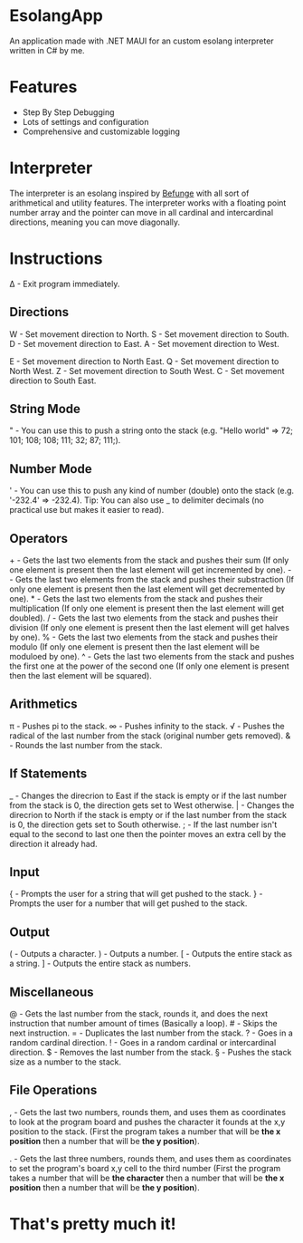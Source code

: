 # EsolangApp
An application made with .NET MAUI for an custom esolang interpreter written in C# by me.

# Features
- Step By Step Debugging
- Lots of settings and configuration
- Comprehensive and customizable logging

# Interpreter
The interpreter is an esolang inspired by [Befunge](https://en.m.wikipedia.org/wiki/Befunge) with all sort of arithmetical and utility features. The interpreter works with a floating point number array and the pointer can move in all cardinal and intercardinal directions, meaning you can move diagonally.

# Instructions
∆ - Exit program immediately.

## Directions
W - Set movement direction to North.
S - Set movement direction to South.
D - Set movement direction to East.
A - Set movement direction to West.

E - Set movement direction to North East.
Q - Set movement direction to North West.
Z - Set movement direction to South West.
C - Set movement direction to South East.

## String Mode
" - You can use this to push a string onto the stack (e.g. "Hello world" => 72; 101; 108; 108; 111; 32; 87; 111;).

## Number Mode
' - You can use this to push any kind of number (double) onto the stack (e.g. '-232.4' => -232.4).
Tip: You can also use _ to delimiter decimals (no practical use but makes it easier to read).

## Operators
\+ - Gets the last two elements from the stack and pushes their sum (If only one element is present then the last element will get incremented by one).
\- - Gets the last two elements from the stack and pushes their substraction (If only one element is present then the last element will get decremented by one).
\* - Gets the last two elements from the stack and pushes their multiplication (If only one element is present then the last element will get doubled).
/ - Gets the last two elements from the stack and pushes their division (If only one element is present then the last element will get halves by one).
% - Gets the last two elements from the stack and pushes their modulo (If only one element is present then the last element will be moduloed by one).
^ - Gets the last two elements from the stack and pushes the first one at the power of the second one (If only one element is present then the last element will be squared).

## Arithmetics
π - Pushes pi to the stack.
∞ - Pushes infinity to the stack.
√ - Pushes the radical of the last number from the stack (original number gets removed).
& - Rounds the last number from the stack.

## If Statements
_ - Changes the direcrion to East if the stack is empty or if the last number from the stack is 0, the direction gets set to West otherwise.
| - Changes the direcrion to North if the stack is empty or if the last number from the stack is 0, the direction gets set to South otherwise.
; - If the last number isn't equal to the second to last one then the pointer moves an extra cell by the direction it already had.

## Input
{ - Prompts the user for a string that will get pushed to the stack.
} - Prompts the user for a number that will get pushed to the stack.

## Output
( - Outputs a character.
) - Outputs a number.
[ - Outputs the entire stack as a string.
] - Outputs the entire stack as numbers.

## Miscellaneous
@ - Gets the last number from the stack, rounds it, and does the next instruction that number amount of times (Basically a loop).
\# - Skips the next instruction.
= - Duplicates the last number from the stack.
? - Goes in a random cardinal direction.
! - Goes in a random cardinal or intercardinal direction.
$ - Removes the last number from the stack.
§ - Pushes the stack size as a number to the stack.

## File Operations
, - Gets the last two numbers, rounds them, and uses them as coordinates to look at the program board and pushes the character it founds at the x,y position to the stack. (First the program takes a number that will be **the x position** then a number that will be **the y position**).

. - Gets the last three numbers, rounds them, and uses them as coordinates to set the program's board x,y cell to the third number (First the program takes a number that will be **the character** then a number that will be **the x position** then a number that will be **the y position**).


# That's pretty much it!
